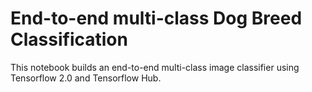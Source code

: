 # End-to-end multi-class Dog Breed Classification

This notebook builds an end-to-end multi-class image classifier using Tensorflow 2.0 and Tensorflow Hub.
